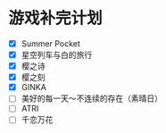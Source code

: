 # 游戏补完计划

- [x] Summer Pocket
- [x] 星空列车与白的旅行
- [x] 樱之诗
- [x] 樱之刻
- [x] GINKA
- [ ] 美好的每一天～不连续的存在（素晴日）
- [ ] ATRI
- [ ] 千恋万花
